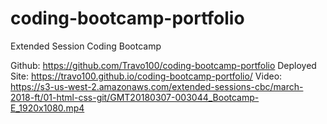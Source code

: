 # coding-bootcamp-portfolio
Extended Session Coding Bootcamp

Github: https://github.com/Travo100/coding-bootcamp-portfolio
Deployed Site: https://travo100.github.io/coding-bootcamp-portfolio/
Video: https://s3-us-west-2.amazonaws.com/extended-sessions-cbc/march-2018-ft/01-html-css-git/GMT20180307-003044_Bootcamp-E_1920x1080.mp4